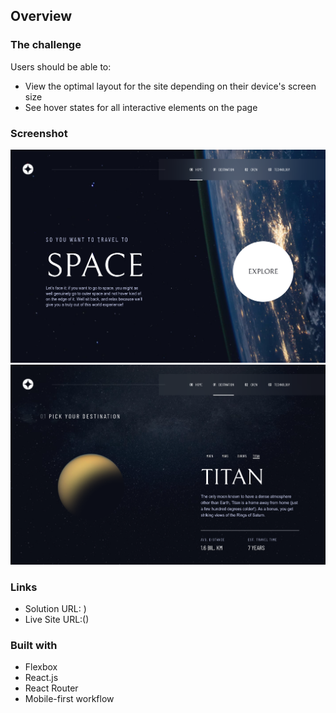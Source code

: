 ## Overview

### The challenge

Users should be able to:

- View the optimal layout for the site depending on their device's screen size
- See hover states for all interactive elements on the page

### Screenshot

![](./screenshot0.png)
![](./screenshot1.png)

### Links

- Solution URL: )
- Live Site URL:()

### Built with

- Flexbox
- React.js
- React Router
- Mobile-first workflow
